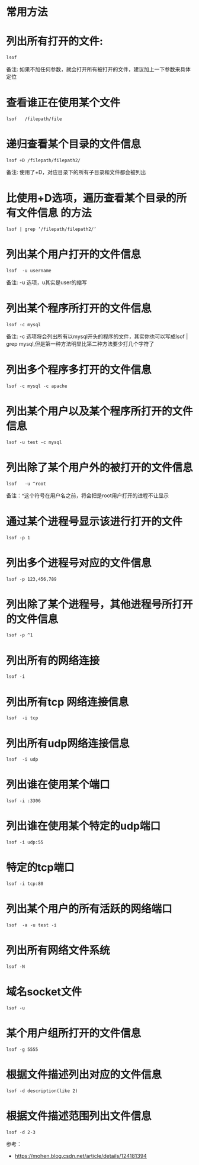 # 常用方法

# 列出所有打开的文件:
```
lsof
```
备注: 如果不加任何参数，就会打开所有被打开的文件，建议加上一下参数来具体定位

# 查看谁正在使用某个文件
```
lsof   /filepath/file
```

# 递归查看某个目录的文件信息
```
lsof +D /filepath/filepath2/
```
备注: 使用了+D，对应目录下的所有子目录和文件都会被列出

# 比使用+D选项，遍历查看某个目录的所有文件信息 的方法
```
lsof | grep ‘/filepath/filepath2/’
```

# 列出某个用户打开的文件信息
```
lsof  -u username
```
备注: -u 选项，u其实是user的缩写

# 列出某个程序所打开的文件信息
```
lsof -c mysql
```
备注: -c 选项将会列出所有以mysql开头的程序的文件，其实你也可以写成lsof | grep mysql,但是第一种方法明显比第二种方法要少打几个字符了

# 列出多个程序多打开的文件信息
```
lsof -c mysql -c apache
```

# 列出某个用户以及某个程序所打开的文件信息
```
lsof -u test -c mysql
```

# 列出除了某个用户外的被打开的文件信息
```
lsof   -u ^root
```
备注：^这个符号在用户名之前，将会把是root用户打开的进程不让显示

# 通过某个进程号显示该进行打开的文件
```
lsof -p 1
```

# 列出多个进程号对应的文件信息
```
lsof -p 123,456,789
```

# 列出除了某个进程号，其他进程号所打开的文件信息
```
lsof -p ^1
```

# 列出所有的网络连接
```
lsof -i
```

# 列出所有tcp 网络连接信息
```
lsof  -i tcp
```

# 列出所有udp网络连接信息
```
lsof  -i udp
```

# 列出谁在使用某个端口
```
lsof -i :3306
```

# 列出谁在使用某个特定的udp端口
```
lsof -i udp:55
```

# 特定的tcp端口
```
lsof -i tcp:80
```

# 列出某个用户的所有活跃的网络端口
```
lsof  -a -u test -i
```

# 列出所有网络文件系统
```
lsof -N
```

# 域名socket文件
```
lsof -u
```

# 某个用户组所打开的文件信息
```
lsof -g 5555
```

# 根据文件描述列出对应的文件信息
```
lsof -d description(like 2)
```

# 根据文件描述范围列出文件信息
```
lsof -d 2-3
```

参考：
- https://mohen.blog.csdn.net/article/details/124181394
